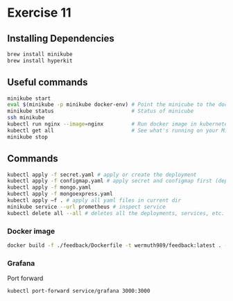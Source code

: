 # Exercise 11

## Installing Dependencies

```bash
brew install minikube
brew install hyperkit
```

## Useful commands

```bash
minikube start
eval $(minikube -p minikube docker-env) # Point the minicube to the docker daemon
minikube status                         # Status of minicube
ssh minikube
kubectl run nginx --image=nginx         # Run docker image in kubernetes
kubectl get all                         # See what's running on your Minikube cluster - all | service | deployment | pod
minikube stop
```

## Commands

```bash
kubectl apply -f secret.yaml # apply or create the deployment
kubectl apply -f configmap.yaml # apply secret and configmap first (dependencies)
kubectl apply -f mongo.yaml
kubectl apply -f mongoexpress.yaml
kubectl apply –f . # apply all yaml files in current dir
minikube service --url prometheus # inspect service
kubectl delete all --all # deletes all the deployments, services, etc.
```


### Docker image

```bash
docker build -f ./feedback/Dockerfile -t wermuth989/feedback:latest . --no-cache
```

### Grafana

Port forward

```bash
kubectl port-forward service/grafana 3000:3000
```
